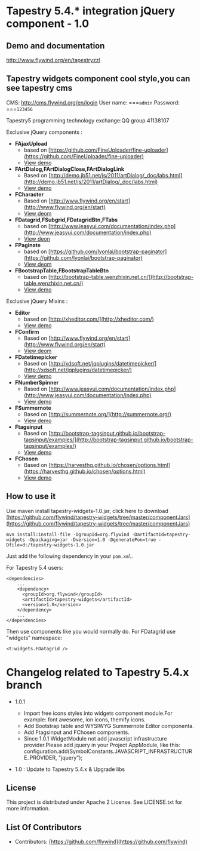 # Tapestry 5.4.* integration jQuery component - 1.0

## Demo and documentation
http://www.flywind.org/en/tapestryzzl

## Tapestry widgets component cool style,you can see tapestry cms
CMS: http://cms.flywind.org/en/login
User name: ===`admin`
Password: ===`123456`


Tapestry5 programming technology exchange:QQ group 41138107

Exclusive jQuery components : 

- **FAjaxUpload** 
	- based on [https://github.com/FineUploader/fine-uploader](https://github.com/FineUploader/fine-uploader)	
	- [View demo](http://www.flywind.org/en/blogdetial/222)
- **FArtDialog,FArtDialogClose,FArtDialogLink**
	- Based on [http://demo.jb51.net/js/2011/artDialog/_doc/labs.html](http://demo.jb51.net/js/2011/artDialog/_doc/labs.html)
	- [View demo](http://www.flywind.org/en/blogdetial/224)
- **FCharacter**
	- Based on [http://www.flywind.org/en/start](http://www.flywind.org/en/start)
	- [View deom](http://www.flywind.org/en/blogdetial/221)
- **FDatagrid,FSubgrid,FDatagridBtn,FTabs**
	- based on [http://www.jeasyui.com/documentation/index.php](http://www.jeasyui.com/documentation/index.php)
	- [View deon](http://www.flywind.org/en/blogdetial/227)
- **FPaginate** 
	- based on [https://github.com/lyonlai/bootstrap-paginator](https://github.com/lyonlai/bootstrap-paginator)
	- [View deom](http://www.flywind.org/en/blogdetial/226)
- **FBootstrapTable,FBootstrapTableBtn** 
	- based on [http://bootstrap-table.wenzhixin.net.cn/](http://bootstrap-table.wenzhixin.net.cn/)
    - [View demo](http://www.flywind.org/en/blogdetial/238)

		
Exclusive jQuery Mixins :

- **Editor** 
	- based on [http://xheditor.com/](http://xheditor.com/)
	- [View demo](http://www.flywind.org/en/blogdetial/231)
- **FConfirm** 
	- Based on [http://www.flywind.org/en/start](http://www.flywind.org/en/start)
	- [View deom](http://www.flywind.org/en/blogdetial/228)
- **FDatetimepicker**
	- Based on [http://xdsoft.net/jqplugins/datetimepicker/](http://xdsoft.net/jqplugins/datetimepicker/)
	- [View demo](http://www.flywind.org/en/blogdetial/229)
- **FNumberSpinner**
	- Based on [http://www.jeasyui.com/documentation/index.php](http://www.jeasyui.com/documentation/index.php)
	- [View demo](http://www.flywind.org/en/blogdetial/243)
- **FSummernote**
	- Based on [http://summernote.org/](http://summernote.org/)
	- [View demo](http://www.flywind.org/en/blogdetial/243)
- **Ftagsinput**
	- Based on [http://bootstrap-tagsinput.github.io/bootstrap-tagsinput/examples/](http://bootstrap-tagsinput.github.io/bootstrap-tagsinput/examples/)
	- [View demo](http://www.flywind.org/en/blogdetial/241)
- **FChosen**
	- Based on [https://harvesthq.github.io/chosen/options.html](https://harvesthq.github.io/chosen/options.html)
	- [View demo](http://www.flywind.org/en/blogdetial/240)



## How to use it

Use maven install tapestry-widgets-1.0.jar, click here to download [https://github.com/flywind/tapestry-widgets/tree/master/componentJars](https://github.com/flywind/tapestry-widgets/tree/master/componentJars)

	mvn install:install-file -DgroupId=org.flywind -DartifactId=tapestry-widgets -Dpackaging=jar -Dversion=1.0 -DgeneratePon=true -Dfile=d:/tapestry-widgets-1.0.jar

Just  add the following dependency in your `pom.xml`.
	
For Tapestry 5.4 users:

	<dependencies>
		...
		<dependency>
		  <groupId>org.flywind</groupId>
		  <artifactId>tapestry-widgets</artifactId>
		  <version>1.0</version>
		</dependency>
		...
	</dependencies>

Then use components like you would normally do. For FDatagrid use "widgets" namespace:
 
	<t:widgets.FDatagrid />


# Changelog related to Tapestry 5.4.x branch

- 1.0.1
	- Import free icons styles into widgets component module.For example: font awesome, ion icons, themify icons.
	- Add Bootstrap table and WYSIWYG Summernote Editor componenta.
	- Add Ftagsinput and FChosen components.
	- Since 1.0.1 WidgetModule not add javascript infrastructure provider.Please add jquery in your Project AppModule, like this: configuration.add(SymbolConstants.JAVASCRIPT_INFRASTRUCTURE_PROVIDER, "jquery");

- 1.0 : Update to Tapestry 5.4.x & Upgrade libs

## License

This project is distributed under Apache 2 License. See LICENSE.txt for more information. 

## List Of Contributors
* Contributors: [https://github.com/flywind](https://github.com/flywind)
